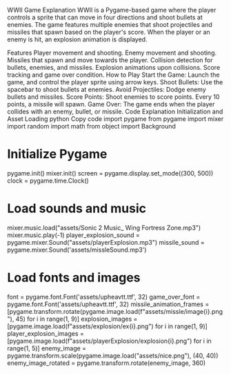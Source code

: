WWII Game Explanation
WWII is a Pygame-based game where the player controls a sprite that can move in four directions and shoot bullets at enemies. The game features multiple enemies that shoot projectiles and missiles that spawn based on the player's score. When the player or an enemy is hit, an explosion animation is displayed.

Features
Player movement and shooting.
Enemy movement and shooting.
Missiles that spawn and move towards the player.
Collision detection for bullets, enemies, and missiles.
Explosion animations upon collisions.
Score tracking and game over condition.
How to Play
Start the Game: Launch the game, and control the player sprite using arrow keys.
Shoot Bullets: Use the spacebar to shoot bullets at enemies.
Avoid Projectiles: Dodge enemy bullets and missiles.
Score Points: Shoot enemies to score points. Every 10 points, a missile will spawn.
Game Over: The game ends when the player collides with an enemy, bullet, or missile.
Code Explanation
Initialization and Asset Loading
python
Copy code
import pygame
from pygame import mixer
import random
import math
from object import Background

# Initialize Pygame
pygame.init()
mixer.init()
screen = pygame.display.set_mode((300, 500))
clock = pygame.time.Clock()

# Load sounds and music
mixer.music.load("assets/Sonic 2 Music_ Wing Fortress Zone.mp3")
mixer.music.play(-1)
player_explosion_sound = pygame.mixer.Sound("assets/playerExplosion.mp3")
missile_sound = pygame.mixer.Sound('assets/missleSound.mp3')

# Load fonts and images
font = pygame.font.Font('assets/upheavtt.ttf', 32)
game_over_font = pygame.font.Font('assets/upheavtt.ttf', 32)
missile_animation_frames = [pygame.transform.rotate(pygame.image.load(f"assets/missle/image{i}.png"), 45) for i in range(1, 9)]
explosion_images = [pygame.image.load(f"assets/explosion/ex{i}.png") for i in range(1, 9)]
player_explosion_images = [pygame.image.load(f"assets/playerExplosion/explosion{i}.png") for i in range(1, 5)]
enemy_image = pygame.transform.scale(pygame.image.load("assets/nice.png"), (40, 40))
enemy_image_rotated = pygame.transform.rotate(enemy_image, 360)
